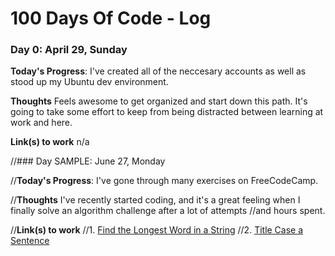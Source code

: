 # 100 Days Of Code - Log

### Day 0: April 29, Sunday

**Today's Progress**: I've created all of the neccesary accounts as well as stood up my Ubuntu dev environment.

**Thoughts** Feels awesome to get organized and start down this path. It's going to take some effort to keep from being distracted between learning at work and here. 

**Link(s) to work**
n/a



//### Day SAMPLE: June 27, Monday

//**Today's Progress**: I've gone through many exercises on FreeCodeCamp.

//**Thoughts** I've recently started coding, and it's a great feeling when I finally solve an algorithm challenge after a lot of attempts //and hours spent.

//**Link(s) to work**
//1. [Find the Longest Word in a String](https://www.freecodecamp.com/challenges/find-the-longest-word-in-a-string)
//2. [Title Case a Sentence](https://www.freecodecamp.com/challenges/title-case-a-sentence)
